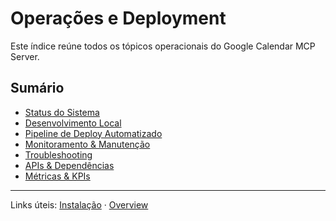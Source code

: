 # Operações e Deployment

Este índice reúne todos os tópicos operacionais do Google Calendar MCP Server.

## Sumário

- [Status do Sistema](operations/status.md)
- [Desenvolvimento Local](operations/development_local.md)
- [Pipeline de Deploy Automatizado](operations/deployment_pipeline.md)
- [Monitoramento & Manutenção](operations/monitoring_maintenance.md)
- [Troubleshooting](operations/troubleshooting.md)
- [APIs & Dependências](operations/api_dependencies.md)
- [Métricas & KPIs](operations/metrics_kpis.md)

---

Links úteis: [Instalação](installation.md) · [Overview](overview.md)
